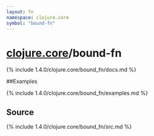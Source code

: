 ```yaml
---
layout: fn
namespace: clojure.core
symbol: "bound-fn"
---
```


# [clojure.core](../)/bound-fn

{% include 1.4.0/clojure.core/bound_fn/docs.md %}

##Examples

{% include 1.4.0/clojure.core/bound_fn/examples.md %}
## Source
{% include 1.4.0/clojure.core/bound_fn/src.md %}

